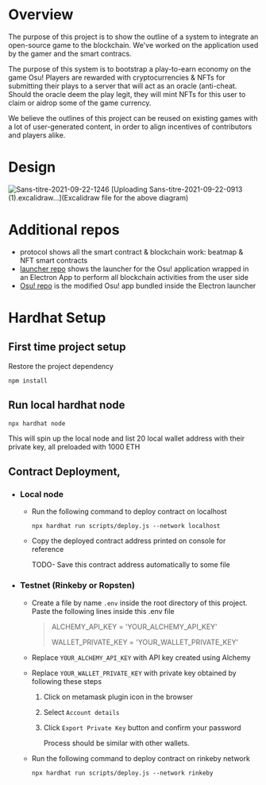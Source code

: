 # Overview
The purpose of this project is to show the outline of a system to integrate an open-source game to the blockchain. We've worked on the application used by the gamer and the smart contracs. 

The purpose of this system is to bootstrap a play-to-earn economy on the game Osu! 
Players are rewarded with cryptocurrencies & NFTs for submitting their plays to a server that will act as an oracle (anti-cheat. Should the oracle deem the play legit, they will mint NFTs for this user to claim or aidrop some of the game currency.

We believe the outlines of this project can be reused on existing games with a lot of user-generated content, in order to align incentives of contributors and players alike.

# Design
![Sans-titre-2021-09-22-1246](https://user-images.githubusercontent.com/43751434/136706347-10f86230-875b-4730-b8ea-fc13afaa7586.png)
[Uploading Sans-titre-2021-09-22-0913 (1).excalidraw…](Excalidraw file for the above diagram)


# Additional repos
- protocol shows all the smart contract & blockchain work: beatmap & NFT smart contracts
- [launcher repo](https://github.com/cryptosu-hackathon/launcher) shows the launcher for the Osu! application wrapped in an Electron App to perform all blockchain activities from the user side
- [Osu! repo](https://github.com/cryptosu-hackathon/osu) is the modified Osu! app bundled inside the Electron launcher
# Hardhat Setup

## First time project setup
Restore the project dependency

`npm install`  


## Run local hardhat node 

`npx hardhat node`

This will spin up the local node and list 20 local wallet address with their private key, all preloaded with 1000 ETH
  

 

## Contract Deployment,
- ### Local node  

	- Run the following command to deploy contract on localhost 

		`npx hardhat run scripts/deploy.js --network localhost`  

	- Copy the deployed contract address printed on console for reference

		TODO- Save this contract address automatically to some file

- ### Testnet (Rinkeby or Ropsten)  

	- Create a file by name `.env` inside the root directory of this project. Paste the following lines inside this .env file

		>    ALCHEMY_API_KEY = 'YOUR_ALCHEMY_API_KEY' 
		>    
		>    WALLET_PRIVATE_KEY = 'YOUR_WALLET_PRIVATE_KEY'

	- Replace `YOUR_ALCHEMY_API_KEY` with API key created using Alchemy  

	- Replace `YOUR_WALLET_PRIVATE_KEY` with private key obtained by following these steps

		1. Click on metamask plugin icon in the browser

		2. Select `Account details`

		3. Click `Export Private Key` button and confirm your password

			Process should be similar with other wallets.  

	- Run the following command to deploy contract on rinkeby network 

		`npx hardhat run scripts/deploy.js --network rinkeby`


